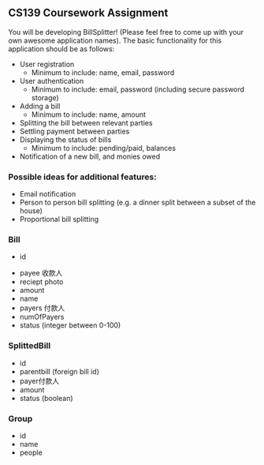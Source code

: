 ## CS139 Coursework Assignment

You will be developing BillSplitter! (Please feel free to come up with your own awesome application names). The basic functionality for this application should be as follows:

* User registration
	* Minimum to include: name, email, password
* User authentication
	* Minimum to include: email, password (including secure password storage)
* Adding a bill
	* Minimum to include: name, amount
* Splitting the bill between relevant parties
* Settling payment between parties
* Displaying the status of bills
	* Minimum to include: pending/paid, balances
* Notification of a new bill, and monies owed

### Possible ideas for additional features:
* Email notification
* Person to person bill splitting (e.g. a dinner split between a subset of the house)
* Proportional bill splitting

### Bill
* id
- payee 收款人
- reciept photo 
- amount
- name
- payers 付款人
- numOfPayers
- status (integer between 0-100)

### SplittedBill
- id
- parentbill (foreign bill id)
- payer付款人
- amount
- status (boolean)

### Group
- id
- name
- people